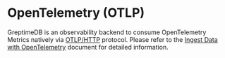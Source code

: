 # OpenTelemetry (OTLP)

GreptimeDB is an observability backend to consume OpenTelemetry Metrics natively via [OTLP/HTTP](https://opentelemetry.io/docs/specs/otlp/#otlphttp) protocol.
Please refer to the [Ingest Data with OpenTelemetry](/user-guide/ingest-data/for-observerbility/opentelemetry.md) document for detailed information.
